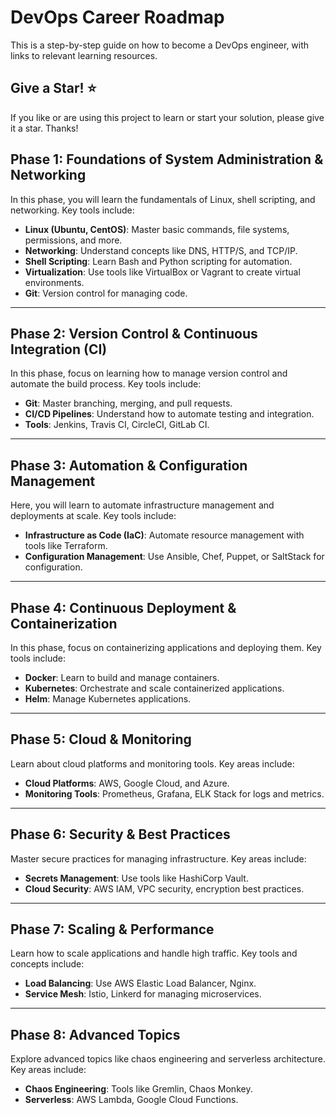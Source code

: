 # DevOps Career Roadmap
This is a step-by-step guide on how to become a DevOps engineer, with links to relevant learning resources.

## Give a Star! :star:

If you like or are using this project to learn or start your solution, please give it a star. Thanks!


## Phase 1: Foundations of System Administration & Networking

In this phase, you will learn the fundamentals of Linux, shell scripting, and networking. Key tools include:
- **Linux (Ubuntu, CentOS)**: Master basic commands, file systems, permissions, and more.
- **Networking**: Understand concepts like DNS, HTTP/S, and TCP/IP.
- **Shell Scripting**: Learn Bash and Python scripting for automation.
- **Virtualization**: Use tools like VirtualBox or Vagrant to create virtual environments.
- **Git**: Version control for managing code.
  
---

## Phase 2: Version Control & Continuous Integration (CI)

In this phase, focus on learning how to manage version control and automate the build process. Key tools include:
- **Git**: Master branching, merging, and pull requests.
- **CI/CD Pipelines**: Understand how to automate testing and integration.
- **Tools**: Jenkins, Travis CI, CircleCI, GitLab CI.

---

## Phase 3: Automation & Configuration Management

Here, you will learn to automate infrastructure management and deployments at scale. Key tools include:
- **Infrastructure as Code (IaC)**: Automate resource management with tools like Terraform.
- **Configuration Management**: Use Ansible, Chef, Puppet, or SaltStack for configuration.

---

## Phase 4: Continuous Deployment & Containerization

In this phase, focus on containerizing applications and deploying them. Key tools include:
- **Docker**: Learn to build and manage containers.
- **Kubernetes**: Orchestrate and scale containerized applications.
- **Helm**: Manage Kubernetes applications.
  
---

## Phase 5: Cloud & Monitoring

Learn about cloud platforms and monitoring tools. Key areas include:
- **Cloud Platforms**: AWS, Google Cloud, and Azure.
- **Monitoring Tools**: Prometheus, Grafana, ELK Stack for logs and metrics.
  
---

## Phase 6: Security & Best Practices

Master secure practices for managing infrastructure. Key areas include:
- **Secrets Management**: Use tools like HashiCorp Vault.
- **Cloud Security**: AWS IAM, VPC security, encryption best practices.

---

## Phase 7: Scaling & Performance

Learn how to scale applications and handle high traffic. Key tools and concepts include:
- **Load Balancing**: Use AWS Elastic Load Balancer, Nginx.
- **Service Mesh**: Istio, Linkerd for managing microservices.

---

## Phase 8: Advanced Topics

Explore advanced topics like chaos engineering and serverless architecture. Key areas include:
- **Chaos Engineering**: Tools like Gremlin, Chaos Monkey.
- **Serverless**: AWS Lambda, Google Cloud Functions.
